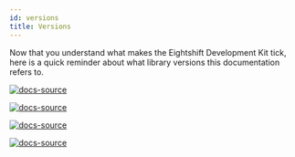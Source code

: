 ```yaml
---
id: versions
title: Versions
---
```


Now that you understand what makes the Eightshift Development Kit tick, here is a quick reminder about what library versions this documentation refers to.

[![docs-source](https://img.shields.io/badge/version--6.0.0-eightshift--boilerplate-red?style=for-the-badge&logo=)](https://github.com/hhftechtips/eightshift-boilerplate/tree/6.0.0)

[![docs-source](https://img.shields.io/badge/version--6.0.0-eightshift--boilerplate--plugin-important?style=for-the-badge&logo=)](https://github.com/hhftechtips/eightshift-boilerplate/tree/6.0.0)

[![docs-source](https://img.shields.io/badge/version--4.0.0-eightshift--libs-blue?style=for-the-badge&logo=)](https://github.com/hhftechtips/eightshift-libs/tree/4.0.0)

[![docs-source](https://img.shields.io/badge/version--5.0.0-eightshift--frontend--libs-yellow?style=for-the-badge&logo=)](https://github.com/hhftechtips/eightshift-frontend-libs/tree/5.0.0)

